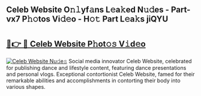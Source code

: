 ## Celeb Website O𝚗𝚕yf𝚊ns L𝚎a𝚔ed N𝚞𝚍es - Part-vx7 P𝚑𝚘tos Vi𝚍𝚎o - H𝚘𝚝 Part L𝚎a𝚔s jiQYU

# <h2><a href="http://kf9cm3.oniu.top/?m=Celeb+Website">🔗👉 🔴 Celeb Website P𝚑ot𝚘𝚜 V𝚒d𝚎o</a></h2>

[![Celeb Website Nu𝚍e𝚜](https://i.imgur.com/0qMVB7G.gif)](http://kf9cm3.oniu.top/?m=Celeb+Website)
Social media innovator Celeb Website, celebrated for publishing dance and lifestyle content, featuring dance presentations and personal vlogs. Exceptional contortionist Celeb Website, famed for their remarkable abilities and accomplishments in contorting their body into various shapes.  
